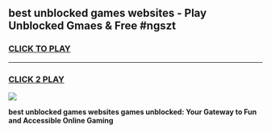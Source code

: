
## best unblocked games websites - Play Unblocked Gmaes & Free #ngszt
<h3>
<a href="https://news.freeplayer.one?title=best_unblocked_games_websites&ref=26F">CLICK TO PLAY</a></h3>
<hr>

<h3>
<a href="https://news.freeplayer.one?title=best_unblocked_games_websites&ref=26F">CLICK 2 PLAY</a>
  
</h3>

<a href="https://news.freeplayer.one?title=best_unblocked_games_websites&ref=26F/"><img src="https://clearcache.store/games.png"></a>


**best unblocked games websites games unblocked: Your Gateway to Fun and Accessible Online Gaming**
